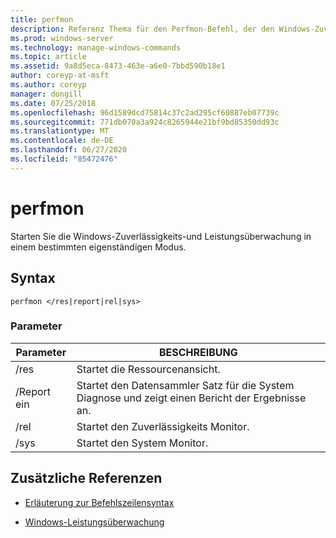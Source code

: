 ```yaml
---
title: perfmon
description: Referenz Thema für den Perfmon-Befehl, der den Windows-Zuverlässigkeits-und Leistungs Monitor in einem bestimmten eigenständigen Modus startet.
ms.prod: windows-server
ms.technology: manage-windows-commands
ms.topic: article
ms.assetid: 9a8d5eca-8473-463e-a6e0-7bbd590b18e1
author: coreyp-at-msft
ms.author: coreyp
manager: dongill
ms.date: 07/25/2018
ms.openlocfilehash: 96d1589dcd75814c37c2ad295cf60887eb07739c
ms.sourcegitcommit: 771db070a3a924c8265944e21bf9bd85350dd93c
ms.translationtype: MT
ms.contentlocale: de-DE
ms.lasthandoff: 06/27/2020
ms.locfileid: "85472476"
---
```

# <a name="perfmon"></a>perfmon

Starten Sie die Windows-Zuverlässigkeits-und Leistungsüberwachung in einem bestimmten eigenständigen Modus.

## <a name="syntax"></a>Syntax

```
perfmon </res|report|rel|sys>
```

### <a name="parameters"></a>Parameter

| Parameter | BESCHREIBUNG |
|--|--|
| /res | Startet die Ressourcenansicht. |
| /Report ein | Startet den Datensammler Satz für die System Diagnose und zeigt einen Bericht der Ergebnisse an. |
| /rel | Startet den Zuverlässigkeits Monitor. |
| /sys | Startet den System Monitor. |

## <a name="additional-references"></a>Zusätzliche Referenzen

- [Erläuterung zur Befehlszeilensyntax](command-line-syntax-key.md)

- [Windows-Leistungsüberwachung](https://docs.microsoft.com/previous-versions/windows/it-pro/windows-server-2008-R2-and-2008/cc749154(v%3dws.11))

